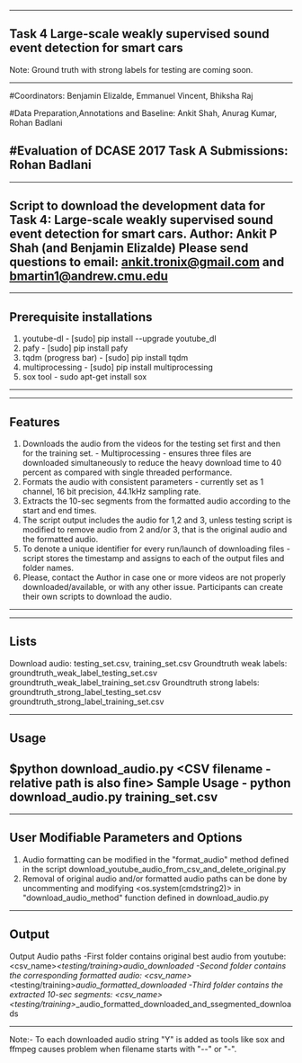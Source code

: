 --------------------------------------
Task 4 Large-scale weakly supervised sound event detection for smart cars
--------------------------------------

Note: Ground truth with strong labels for testing are coming soon.

--------------------------------------
#Coordinators:
Benjamin Elizalde, Emmanuel Vincent, Bhiksha Raj

#Data Preparation,Annotations and Baseline:
Ankit Shah, Anurag Kumar, Rohan Badlani

#Evaluation of DCASE 2017 Task A Submissions:
Rohan Badlani
--------------------------------------


--------------------------------------
Script to download the development data for Task 4: Large-scale weakly supervised sound event detection for smart cars.
Author: Ankit P Shah (and Benjamin Elizalde)
Please send questions to email: ankit.tronix@gmail.com and bmartin1@andrew.cmu.edu
--------------------------------------

--------------------------------------
Prerequisite installations
--------------------------------------
1. youtube-dl - [sudo] pip install --upgrade youtube_dl
2. pafy -  [sudo] pip install pafy
3. tqdm (progress bar) -  [sudo] pip install tqdm
4. multiprocessing - [sudo] pip install multiprocessing
5. sox tool - sudo apt-get install sox
--------------------------------------

--------------------------------------
Features
--------------------------------------
1. Downloads the audio from the videos for the testing set first and then for the training set. - Multiprocessing - ensures three files are downloaded simultaneously to reduce the heavy download time to 40 percent as compared with single threaded performance.  
2. Formats the audio with consistent parameters - currently set as 1 channel, 16 bit precision, 44.1kHz sampling rate. 
3. Extracts the 10-sec segments from the formatted audio according to the start and end times.  
4. The script output includes the audio for 1,2 and 3, unless testing script is modified to remove audio from 2 and/or 3, that is the original audio and the formatted audio. 
5. To denote a unique identifier for every run/launch of downloading files - script stores the timestamp and assigns to each of the output files and folder names.  
6. Please, contact the Author in case one or more videos are not properly downloaded/available, or with any other issue. Participants can create their own scripts to download the audio.
--------------------------------------

--------------------------------------
Lists
--------------------------------------
Download audio: testing_set.csv, training_set.csv
Groundtruth weak labels: groundtruth_weak_label_testing_set.csv groundtruth_weak_label_training_set.csv
Groundtruth strong labels: groundtruth_strong_label_testing_set.csv groundtruth_strong_label_training_set.csv

--------------------------------------
Usage
--------------------------------------
$python download_audio.py  <CSV filename - relative path is also fine>
Sample Usage -  python download_audio.py training_set.csv 
--------------------------------------

--------------------------------------
User Modifiable Parameters and Options 
--------------------------------------
1. Audio formatting can be modified in the "format_audio" method defined in the script download_youtube_audio_from_csv_and_delete_original.py
2. Removal of original audio and/or formatted audio paths can be done by uncommenting and modifying <os.system(cmdstring2)> in "download_audio_method" function defined in download_audio.py

--------------------------------------
Output
--------------------------------------
Output Audio paths 
-First folder contains original best audio from youtube: 
<csv_name>_<testing/training>_<timestamp>_audio_downloaded 
-Second folder contains the corresponding formatted audio:
<csv_name>_<testing/training>_<timestamp>_audio_formatted_downloaded
-Third folder contains the extracted 10-sec segments:
<csv_name>_<testing/training>_<timestamp>_audio_formatted_downloaded_and_ssegmented_downloads

--------------------------------------
Note:- To each downloaded audio string "Y" is added as tools like sox and ffmpeg causes problem when filename starts with "--" or "-". 
